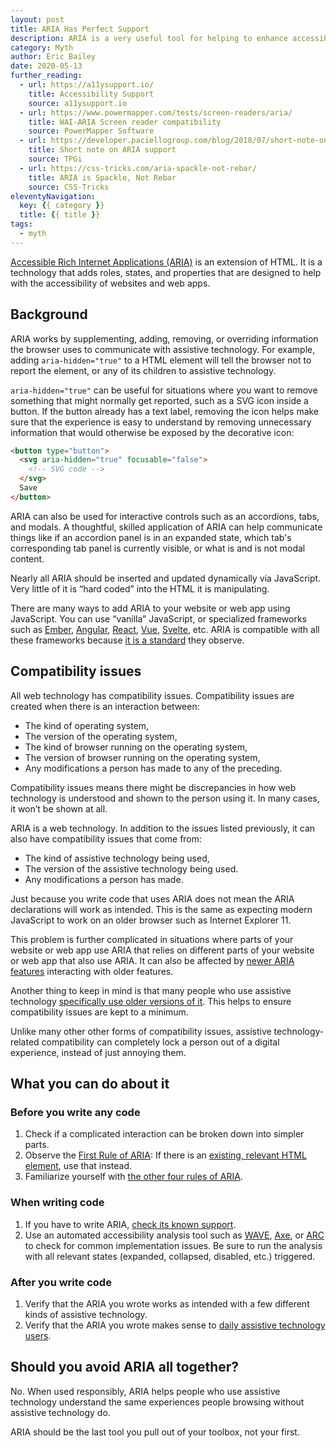 ```yaml
---
layout: post
title: ARIA Has Perfect Support
description: ARIA is a very useful tool for helping to enhance accessible web experiences, but it should only be used when no other options are available.
category: Myth
author: Eric Bailey
date: 2020-05-13
further_reading:
  - url: https://a11ysupport.io/
    title: Accessibility Support
    source: a11ysupport.io
  - url: https://www.powermapper.com/tests/screen-readers/aria/
    title: WAI-ARIA Screen reader compatibility
    source: PowerMapper Software
  - url: https://developer.paciellogroup.com/blog/2018/07/short-note-on-aria-support/
    title: Short note on ARIA support
    source: TPGi
  - url: https://css-tricks.com/aria-spackle-not-rebar/
    title: ARIA is Spackle, Not Rebar
    source: CSS-Tricks
eleventyNavigation:
  key: {{ category }}
  title: {{ title }}
tags:
  - myth
---
```


[Accessible Rich Internet Applications (ARIA)](/posts/2014-05-15-getting-started-aria/) is an extension of HTML. It is a technology that adds roles, states, and properties that are designed to help with the accessibility of websites and web apps.


## Background

ARIA works by supplementing, adding, removing, or overriding information the browser uses to communicate with assistive technology. For example, adding `aria-hidden="true"` to a HTML element will tell the browser not to report the element, or any of its children to assistive technology.

`aria-hidden="true"` can be useful for situations where you want to remove something that might normally get reported, such as a SVG icon inside a button. If the button already has a text label, removing the icon helps make sure that the experience is easy to understand by removing unnecessary information that would otherwise be exposed by the decorative icon:

``` html
<button type="button">
  <svg aria-hidden="true" focusable="false">
    <!-- SVG code -->
  </svg>
  Save
</button>
```

ARIA can also be used for interactive controls such as an accordions, tabs, and modals. A thoughtful, skilled application of ARIA can help communicate things like if an accordion panel is in an expanded state, which tab's corresponding tab panel is currently visible, or what is and is not modal content.

Nearly all ARIA should be inserted and updated dynamically via JavaScript. Very little of it is “hard coded” into the HTML it is manipulating.

There are many ways to add ARIA to your website or web app using JavaScript. You can use “vanilla” JavaScript, or specialized frameworks such as [Ember](https://emberjs.com/), [Angular](https://angular.io/), [React](https://reactjs.org/), [Vue](https://vuejs.org/), [Svelte](https://svelte.dev/), etc. ARIA is compatible with all these frameworks because [it is a standard](https://w3c.github.io/aria/) they observe.


## Compatibility issues

All web technology has compatibility issues. Compatibility issues are created when there is an interaction between:

- The kind of operating system,
- The version of the operating system,
- The kind of browser running on the operating system,
- The version of browser running on the operating system,
- Any modifications a person has made to any of the preceding.

Compatibility issues means there might be discrepancies in how web technology is understood and shown to the person using it. In many cases, it won’t be shown at all.

ARIA is a web technology. In addition to the issues listed previously, it can also have compatibility issues that come from:

- The kind of assistive technology being used,
- The version of the assistive technology being used.
- Any modifications a person has made.

Just because you write code that uses ARIA does not mean the ARIA declarations will work as intended. This is the same as expecting modern JavaScript to work on an older browser such as Internet Explorer 11.

This problem is further complicated in situations where parts of your website or web app use ARIA that relies on different parts of your website or web app that also use ARIA. It can also be affected by [newer ARIA features](https://w3c.github.io/aria/#substantive-changes-since-the-last-public-working-draft) interacting with older features.

Another thing to keep in mind is that many people who use assistive technology [specifically use older versions of it](https://www.nfb.org/blog/firefox-57-and-screen-reader-compatibility). This helps to ensure compatibility issues are kept to a minimum.

Unlike many other other forms of compatibility issues, assistive technology-related compatibility can completely lock a person out of a digital experience, instead of just annoying them.


## What you can do about it

### Before you write any code

1. Check if a complicated interaction can be broken down into simpler parts.
1. Observe the [First Rule of ARIA](https://www.w3.org/TR/using-aria/#rule1): If there is an [existing, relevant HTML element](https://developer.mozilla.org/en-US/docs/Web/HTML/Element), use that instead.
1. Familiarize yourself with [the other four rules of ARIA](https://www.w3.org/TR/using-aria/#second).

### When writing code
1. If you have to write ARIA, [check its known support](https://a11ysupport.io/).
1. Use an automated accessibility analysis tool such as [WAVE](https://wave.webaim.org/extension/), [Axe](https://www.deque.com/axe/axe-for-web/), or [ARC](https://www.paciellogroup.com/toolkit/) to check for common implementation issues. Be sure to run the analysis with all relevant states (expanded, collapsed, disabled, etc.) triggered.

### After you write code

1. Verify that the ARIA you wrote works as intended with a few different kinds of assistive technology.
1. Verify that the ARIA you wrote makes sense to [daily assistive technology users](https://www.makeitfable.com/).


## Should you avoid ARIA all together?

No. When used responsibly, ARIA helps people who use assistive technology understand the same experiences people browsing without assistive technology do.

ARIA should be the last tool you pull out of your toolbox, not your first.
